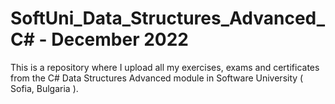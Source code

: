 # SoftUni_Data_Structures_Advanced_C# - December 2022

This is a repository where I upload all my exercises, exams and certificates from the C# Data Structures Advanced module in Software University ( Sofia, Bulgaria ).
